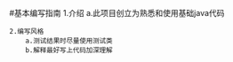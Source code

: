 #基本编写指南
    1.介绍
        a.此项目创立为熟悉和使用基础java代码
    
    2.编写风格
        a.测试结果时尽量使用测试类
        b.解释最好写上代码加深理解
